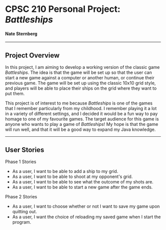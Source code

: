# CPSC 210 Personal Project: *Battleships*

#### Nate Sternberg

***

## Project Overview
In this project, I am aiming to develop a working version of the classic game *Battleships*. The idea is that the game
will be set up so that the user can start a new game against a computer or another human, or continue their previous
game. The game will be set up using the classic 10x10 grid style, and players will be able to place their ships on the 
grid where they want to put them.

This project is of interest to me because *Battleships* is one of the games that I remember particularly from my
childhood. I remember playing it a lot in a variety of different settings, and I decided it would be a fun way
to pay homage to one of my favourite games. The target audience for this game is anyone who wants to play a game
of *Battleships*! My hope is that the game will run well, and that it will be a good way to expand my Java knowledge.


***
## User Stories

Phase 1 Stories
- As a user, I want to be able to add a ship to my grid.
- As a user, I want to be able to shoot at my opponent's grid.
- As a user, I want to be able to see what the outcome of my shots are.
- As a user, I want to be able to start a new game after the game ends.

Phase 2 Stories
- As a user, I want to choose whether or not I want to save my game upon quitting out.
- As a user, I want the choice of reloading my saved game when I start the program.